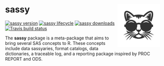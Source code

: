 # sassy <img src="./man/images/sassy.jpg" align="right" height="138" />

<!-- badges: start -->

[![sassy version](https://www.r-pkg.org/badges/version/sassy)](https://cran.r-project.org/package=sassy)
[![sassy lifecycle](https://img.shields.io/badge/lifecycle-maturing-blue.svg)](https://cran.r-project.org/package=sassy)
[![sassy downloads](https://cranlogs.r-pkg.org/badges/grand-total/sassy)](https://cran.r-project.org/package=sassy)
[![Travis build status](https://travis-ci.com/dbosak01/sassy.svg?branch=master)](https://travis-ci.com/dbosak01/sassy)

<!-- badges: end -->

  The **sassy** package is a meta-package that aims to bring several SAS
concepts to R.  These concepts include data sassyaries, format catalogs,
data dictionaries,
a traceable log, and a reporting package inspired by PROC REPORT and ODS.

